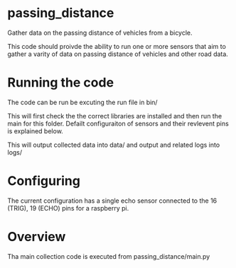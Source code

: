 # passing_distance
Gather data on the passing distance of vehicles from a bicycle.

This code should proivde the ability to run one or more sensors that aim to gather a varity of data on passing distance of vehicles and other road data.

# Running the code

The code can be run be excuting the run file in bin/

This will first check the the correct libraries are installed and then run the main for this folder. Defailt configuraiton of sensors and their revlevent pins is explained below.

This will output collected data into data/ and output and related logs into logs/

# Configuring 

The current configuration has a single echo sensor connected to the 16 (TRIG), 19 (ECHO) pins for a raspberry pi. 

# Overview

Tha main collection code is executed from passing_distance/main.py
